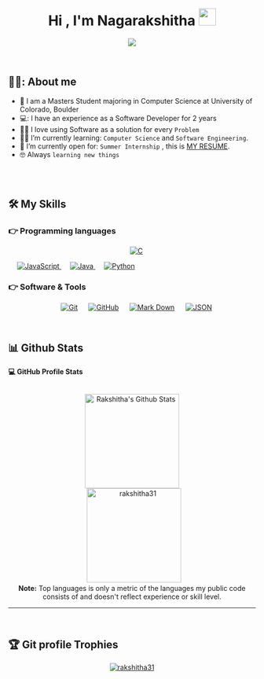 <h1 align="center">Hi , I'm Nagarakshitha <img src="https://media.giphy.com/media/hvRJCLFzcasrR4ia7z/giphy.gif" width="35"></h1>
<p align="center">
  <a href="https://github.com/DenverCoder1/readme-typing-svg"><img src="https://readme-typing-svg.herokuapp.com?lines=Computer+Science+Student;DS%20|%20Algorithms%20;Software%20Engineer;Always%20learning%20new%20things&center=true&width=500&height=50"></a>
</p>

<br>



## 💁‍♀️:  About me
- :school: I am a Masters Student majoring in Computer Science at University of Colorado, Boulder
- 💻: I have an experience as a Software Developer for 2 years
- :technologist: I love using Software as a solution for every `Problem`
- :student: I’m currently learning: `Computer Science` and `Software Engineering`.
- :thinking: I’m currently open for: `Summer Internship` , this is [MY RESUME](https://drive.google.com/file/d/1kqJwiclmfmLk4oizJTzJ09WOV-OeSbSg/view?usp=sharing).
- :nerd_face: Always `learning new things`

<br>

<br>


## 🛠️ My Skills

### 👉 Programming languages

<p align="center"> 
  &emsp; 
  <a href="https://www.cprogramming.com/" target="_blank"> 
    <img alt="C" src="https://img.shields.io/badge/C%20-%232370ED.svg?style=plastic&logo=c&logoColor=white">
  </a> 
 
  &emsp;
  <a href="https://developer.mozilla.org/en-US/docs/Web/JavaScript" target="_blank"> 
     <img alt="JavaScript" src="https://img.shields.io/badge/JavaScript%20-%23F7DF1E.svg?style=plastic&logo=javascript&logoColor=black">
   </a>
  &emsp;
  <a href="https://www.java.com" target="_blank"> 
    <img alt="Java" src="https://img.shields.io/badge/Java-%23007396.svg?style=plastic&logo=java&logoColor=white">
  </a>
  &emsp;
   <a href="https://www.python.org" target="_blank">
    <img alt="Python" src="https://img.shields.io/badge/Python%20-%2314354C.svg?style=plastic&logo=python&logoColor=white">
  </a>
</p>


 ### 👉 Software & Tools
 
<p align="center">
  &emsp;
    <a href="#"><img alt="Git" src="https://img.shields.io/badge/Git%20-%23F05033.svg?style=plastic&logo=git&logoColor=white"></a>
  &emsp;
    <a href="#"><img alt="GitHub" src="https://img.shields.io/badge/github-%23181717.svg?style=plastic&logo=github&logoColor=white"></a>
  &emsp;
    <a href="#"><img alt="Mark Down" src="https://img.shields.io/badge/Markdown-000000?style=plastic&logo=markdown&logoColor=white"></a>
  &emsp;
    <a href="#"><img alt="JSON" img src="https://img.shields.io/badge/json-%23000000.svg?style=plastic&logo=json&logoColor=white"></a>
  
</p>


<br/>

## 📊 Github Stats

  <summary><b>💻 GitHub Profile Stats</b></summary>
  <br/>
  <p align="center">
    <a href="https://github.com/rakshitha31/github-readme-stats"><img alt="Rakshitha's Github Stats" src="https://github-readme-stats.vercel.app/api?username=rakshitha31&show_icons=true&count_private=true&theme=algolia" height="192px"/></a>
<br/>
  &nbsp;
	  <img src="https://github-readme-stats.vercel.app/api/top-langs?username=rakshitha31&langs_count=10&show_icons=true&locale=en&layout=compact&theme=algolia" alt="rakshitha31" height="192px"/>
  <br/>
  <b>Note:</b> Top languages is only a metric of the languages my public code consists of and doesn't reflect experience or skill level.
  </p>

----



<br/>

## :trophy: Git profile Trophies

<p align="center"> <a href="https://github.com/rakshitha31/github-profile-trophy"><img src="https://github-profile-trophy.vercel.app/?username=rakshitha31&layout=compact&theme=algolia" alt="rakshitha31" /></a> </p>


